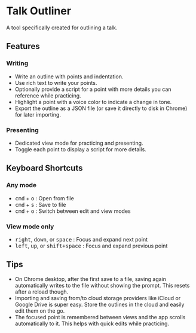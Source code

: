 # Talk Outliner

A tool specifically created for outlining a talk.

## Features

### Writing

- Write an outline with points and indentation.
- Use rich text to write your points.
- Optionally provide a script for a point with more details you can reference
  while practicing.
- Highlight a point with a voice color to indicate a change in tone.
- Export the outline as a JSON file (or save it directly to disk in Chrome) for
  later importing.

### Presenting

- Dedicated view mode for practicing and presenting.
- Toggle each point to display a script for more details.

## Keyboard Shortcuts

### Any mode

- <kbd>cmd</kbd> + <kbd>o</kbd> : Open from file
- <kbd>cmd</kbd> + <kbd>s</kbd> : Save to file
- <kbd>cmd</kbd> + <kbd>o</kbd> : Switch between edit and view modes

### View mode only

- <kbd>right</kbd>, <kbd>down</kbd>, or <kbd>space</kbd> : Focus and expand next
  point
- <kbd>left</kbd>, <kbd>up</kbd>, or <kbd>shift+space</kbd> : Focus and expand
  previous point

## Tips

- On Chrome desktop, after the first save to a file, saving again automatically
  writes to the file without showing the prompt. This resets after a reload
  though.
- Importing and saving from/to cloud storage providers like iCloud or Google
  Drive is super easy. Store the outlines in the cloud and easily edit them on
  the go.
- The focused point is remembered between views and the app scrolls
  automatically to it. This helps with quick edits while practicing.

